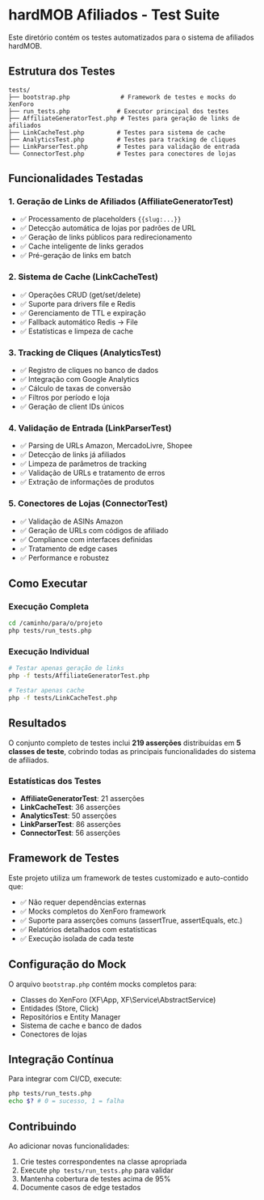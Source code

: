 # hardMOB Afiliados - Test Suite

Este diretório contém os testes automatizados para o sistema de afiliados hardMOB.

## Estrutura dos Testes

```
tests/
├── bootstrap.php              # Framework de testes e mocks do XenForo
├── run_tests.php             # Executor principal dos testes
├── AffiliateGeneratorTest.php # Testes para geração de links de afiliados
├── LinkCacheTest.php         # Testes para sistema de cache
├── AnalyticsTest.php         # Testes para tracking de cliques
├── LinkParserTest.php        # Testes para validação de entrada
└── ConnectorTest.php         # Testes para conectores de lojas
```

## Funcionalidades Testadas

### 1. Geração de Links de Afiliados (AffiliateGeneratorTest)
- ✅ Processamento de placeholders `{{slug:...}}`
- ✅ Detecção automática de lojas por padrões de URL
- ✅ Geração de links públicos para redirecionamento
- ✅ Cache inteligente de links gerados
- ✅ Pré-geração de links em batch

### 2. Sistema de Cache (LinkCacheTest)
- ✅ Operações CRUD (get/set/delete)
- ✅ Suporte para drivers file e Redis
- ✅ Gerenciamento de TTL e expiração
- ✅ Fallback automático Redis → File
- ✅ Estatísticas e limpeza de cache

### 3. Tracking de Cliques (AnalyticsTest)
- ✅ Registro de cliques no banco de dados
- ✅ Integração com Google Analytics
- ✅ Cálculo de taxas de conversão
- ✅ Filtros por período e loja
- ✅ Geração de client IDs únicos

### 4. Validação de Entrada (LinkParserTest)
- ✅ Parsing de URLs Amazon, MercadoLivre, Shopee
- ✅ Detecção de links já afiliados
- ✅ Limpeza de parâmetros de tracking
- ✅ Validação de URLs e tratamento de erros
- ✅ Extração de informações de produtos

### 5. Conectores de Lojas (ConnectorTest)
- ✅ Validação de ASINs Amazon
- ✅ Geração de URLs com códigos de afiliado
- ✅ Compliance com interfaces definidas
- ✅ Tratamento de edge cases
- ✅ Performance e robustez

## Como Executar

### Execução Completa
```bash
cd /caminho/para/o/projeto
php tests/run_tests.php
```

### Execução Individual
```bash
# Testar apenas geração de links
php -f tests/AffiliateGeneratorTest.php

# Testar apenas cache
php -f tests/LinkCacheTest.php
```

## Resultados

O conjunto completo de testes inclui **219 asserções** distribuídas em **5 classes de teste**, cobrindo todas as principais funcionalidades do sistema de afiliados.

### Estatísticas dos Testes
- **AffiliateGeneratorTest**: 21 asserções
- **LinkCacheTest**: 36 asserções  
- **AnalyticsTest**: 50 asserções
- **LinkParserTest**: 86 asserções
- **ConnectorTest**: 56 asserções

## Framework de Testes

Este projeto utiliza um framework de testes customizado e auto-contido que:

- ✅ Não requer dependências externas
- ✅ Mocks completos do XenForo framework
- ✅ Suporte para asserções comuns (assertTrue, assertEquals, etc.)
- ✅ Relatórios detalhados com estatísticas
- ✅ Execução isolada de cada teste

## Configuração do Mock

O arquivo `bootstrap.php` contém mocks completos para:
- Classes do XenForo (XF\App, XF\Service\AbstractService)
- Entidades (Store, Click)
- Repositórios e Entity Manager
- Sistema de cache e banco de dados
- Conectores de lojas

## Integração Contínua

Para integrar com CI/CD, execute:
```bash
php tests/run_tests.php
echo $? # 0 = sucesso, 1 = falha
```

## Contribuindo

Ao adicionar novas funcionalidades:

1. Crie testes correspondentes na classe apropriada
2. Execute `php tests/run_tests.php` para validar
3. Mantenha cobertura de testes acima de 95%
4. Documente casos de edge testados